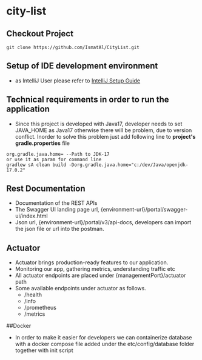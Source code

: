 city-list
========================

## Checkout Project
```
git clone https://github.com/IsmatAl/CityList.git
```

## Setup of IDE development environment
* as IntelliJ User please refer to [IntelliJ Setup Guide](https://wiki.int.kn/display/gscgiaf/Intellij+IDEA)

## Technical requirements in order to run the application
* Since this project is developed with Java17, developer needs to set JAVA_HOME as Java17 otherwise there will be problem, due to version conflict. Inorder to solve this problem just add following line to **project's gradle.properties** file
```
org.gradle.java.home= --Path to JDK-17
or use it as param for command line
gradlew sA clean build -Dorg.gradle.java.home="c:/dev/Java/openjdk-17.0.2"
```

## Rest Documentation
* Documentation of the REST APIs
* The Swagger UI landing page url, {environment-url}/portal/swagger-ui/index.html
* Json url, {environment-url}/portal/v3/api-docs, developers can import the json file or url into the postman.

## Actuator
* Actuator brings production-ready features to our application.
* Monitoring our app, gathering metrics, understanding traffic etc
* All actuator endpoints are placed under {managementPort}/actuator path
* Some available endpoints under actuator as follows.
	* /health
	* /info
	* /prometheus
	* /metrics

##Docker
* In order to make it easier for developers we can containerize database with a docker compose file added under the etc/config/database folder together with init script
